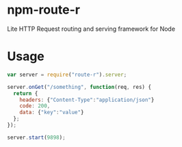 # npm-route-r
Lite HTTP Request routing and serving framework for Node

# Usage
```js
var server = require("route-r").server;

server.onGet("/something", function(req, res) {
  return {
    headers: {"Content-Type":"application/json"}
    code: 200,
    data: {"key":"value"}
  };
});

server.start(9898);
```
